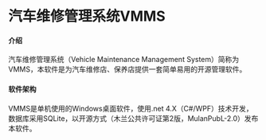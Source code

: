 # 汽车维修管理系统VMMS

#### 介绍
汽车维修管理系统（Vehicle Maintenance Management System）简称为VMMS，本软件是为汽车维修店、保养店提供一套简单易用的开源管理软件。


#### 软件架构
VMMS是单机使用的Windows桌面软件，使用.net 4.X（C#/WPF）技术开发，数据库采用SQLite，以开源方式（木兰公共许可证第2版，MulanPubL-2.0）发布本软件。



